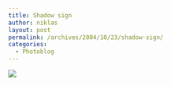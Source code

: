 ```yaml
---
title: Shadow sign
author: niklas
layout: post
permalink: /archives/2004/10/23/shadow-sign/
categories:
  - Photoblog
---
```

<a rel="lightbox[photoblog]" href="/photoblog/MG_8410.jpg"><img src="/photoblog/MG_8410.sized.jpg" border="0" /></a>